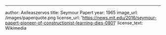 ---
author: Axileaszervos
title: Seymour Papert
year: 1965
image_url: /images/paperquote.png
license_url: 'https://news.mit.edu/2016/seymour-papert-pioneer-of-constructionist-learning-dies-0801'
license_text: Wikimedia



